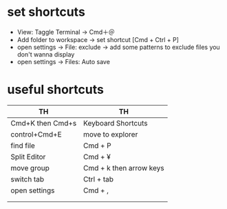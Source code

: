 # set shortcuts
- View: Taggle Terminal -> Cmd＋＠
- Add folder to workspace -> set shortcut [Cmd + Ctrl + P]
- open settings -> File: exclude -> add some patterns to exclude files you don't wanna display
- open settings -> Files: Auto save

# useful shortcuts
|  TH  |  TH  |
| ---- | ---- |
|  Cmd+K then Cmd+s |  Keyboard Shortcuts  |
| control+Cmd+E | move to explorer |
| find file | Cmd + P |
| Split Editor | Cmd + ¥ |
| move group | Cmd + k then arrow keys |
| switch tab | Ctrl + tab |
| open settings  | Cmd + , |
|  |  |
|  |  |



